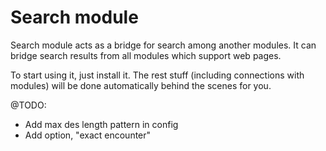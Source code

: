 Search module
=============

Search module acts as a bridge for search among another modules. 
It can bridge search results from all modules which support web pages.

To start using it, just install it. The rest stuff (including connections with modules) 
will be done automatically behind the scenes for you.


@TODO:

- Add max des length pattern in config
- Add option, "exact encounter"
